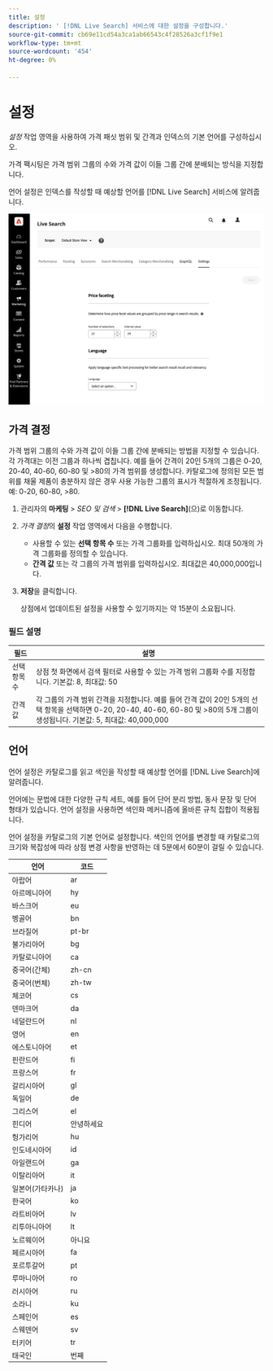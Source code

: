 ```yaml
---
title: 설정
description: ' [!DNL Live Search] 서비스에 대한 설정을 구성합니다.'
source-git-commit: cb69e11cd54a3ca1ab66543c4f28526a3cf1f9e1
workflow-type: tm+mt
source-wordcount: '454'
ht-degree: 0%

---
```


# 설정

*설정* 작업 영역을 사용하여 가격 패싯 범위 및 간격과 인덱스의 기본 언어를 구성하십시오.

가격 팩시팅은 가격 범위 그룹의 수와 가격 값이 이들 그룹 간에 분배되는 방식을 지정합니다.

언어 설정은 인덱스를 작성할 때 예상할 언어를 [!DNL Live Search] 서비스에 알려줍니다.

![설정](assets/settings.png)

## 가격 결정

가격 범위 그룹의 수와 가격 값이 이들 그룹 간에 분배되는 방법을 지정할 수 있습니다. 각 가격대는 이전 그룹과 하나씩 겹칩니다. 예를 들어 간격이 20인 5개의 그룹은 0-20, 20-40, 40-60, 60-80 및 >80의 가격 범위를 생성합니다. 카탈로그에 정의된 모든 범위를 채울 제품이 충분하지 않은 경우 사용 가능한 그룹의 표시가 적절하게 조정됩니다. 예: 0-20, 60-80, >80.

1. 관리자의 **마케팅** > *SEO 및 검색* > **[!DNL Live Search]**(으)로 이동합니다.
1. *가격 결정*&#x200B;의 **설정** 작업 영역에서 다음을 수행합니다.
   * 사용할 수 있는 **선택 항목 수** 또는 가격 그룹화를 입력하십시오. 최대 50개의 가격 그룹화를 정의할 수 있습니다.
   * **간격 값** 또는 각 그룹의 가격 범위를 입력하십시오. 최대값은 40,000,000입니다.
1. **저장**&#x200B;을 클릭합니다.

   상점에서 업데이트된 설정을 사용할 수 있기까지는 약 15분이 소요됩니다.

### 필드 설명

| 필드 | 설명 |
|--- |--- |
| 선택 항목 수 | 상점 첫 화면에서 검색 필터로 사용할 수 있는 가격 범위 그룹화 수를 지정합니다. 기본값: 8, 최대값: 50 |
| 간격 값 | 각 그룹의 가격 범위 간격을 지정합니다. 예를 들어 간격 값이 20인 5개의 선택 항목을 선택하면 0-20, 20-40, 40-60, 60-80 및 >80의 5개 그룹이 생성됩니다. 기본값: 5, 최대값: 40,000,000 |

## 언어

언어 설정은 카탈로그를 읽고 색인을 작성할 때 예상할 언어를 [!DNL Live Search]에 알려줍니다.

언어에는 문법에 대한 다양한 규칙 세트, 예를 들어 단어 분리 방법, 동사 문장 및 단어 형태가 있습니다.
언어 설정을 사용하면 색인화 메커니즘에 올바른 규칙 집합이 적용됩니다.

언어 설정을 카탈로그의 기본 언어로 설정합니다. 색인의 언어를 변경할 때 카탈로그의 크기와 복잡성에 따라 상점 변경 사항을 반영하는 데 5분에서 60분이 걸릴 수 있습니다.

| 언어 | 코드 |
|----|----|
| 아랍어 | ar |
| 아르메니아어 | hy |
| 바스크어 | eu |
| 벵골어 | bn |
| 브라질어 | pt-br |
| 불가리아어 | bg |
| 카탈로니아어 | ca |
| 중국어(간체) | zh-cn |
| 중국어(번체) | zh-tw |
| 체코어 | cs |
| 덴마크어 | da |
| 네덜란드어 | nl |
| 영어 | en |
| 에스토니아어 | et |
| 핀란드어 | fi |
| 프랑스어 | fr |
| 갈리시아어 | gl |
| 독일어 | de |
| 그리스어 | el |
| 힌디어 | 안녕하세요 |
| 헝가리어 | hu |
| 인도네시아어 | id |
| 아일랜드어 | ga |
| 이탈리아어 | it |
| 일본어(가타카나) | ja |
| 한국어 | ko |
| 라트비아어 | lv |
| 리투아니아어 | lt |
| 노르웨이어 | 아니요 |
| 페르시아어 | fa |
| 포르투갈어 | pt |
| 루마니아어 | ro |
| 러시아어 | ru |
| 소라니 | ku |
| 스페인어 | es |
| 스웨덴어 | sv |
| 터키어 | tr |
| 태국인 | 번째 |
